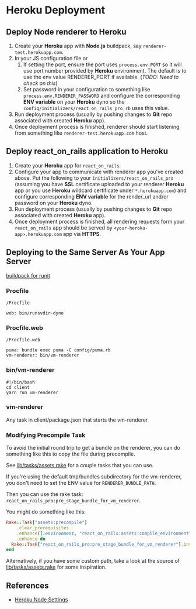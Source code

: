 # Heroku Deployment

## Deploy Node renderer to Heroku

1. Create your **Heroku** app with **Node.js** buildpack, say `renderer-test.herokuapp.com`.
2. In your JS configuration file or 
   1. If setting the port, ensure the port uses `process.env.PORT` so it will use port number provided by **Heroku** environment. The default is to use the env value RENDERER_PORT if available. (*TODO: Need to check on this*)
   2. Set password in your configuration to something like `process.env.RENDERER_PASSWORD` and configure the corresponding **ENV variable** on your **Heroku** dyno so the `config/initializers/react_on_rails_pro.rb` uses this value.
3. Run deployment process (usually by pushing changes to **Git** repo associated with created **Heroku** app).
4. Once deployment process is finished, renderer should start listening from something like `renderer-test.herokuapp.com` host.

## Deploy react_on_rails application to Heroku

1. Create your **Heroku** app for `react_on_rails`. 
2. Configure your app to communicate with renderer app you've created above. Put the following to your `initializers/react_on_rails_pro` (assuming you have **SSL** certificate uploaded to your renderer **Heroku** app or you use **Heroku** wildcard certificate under `*.herokuapp.com`) and configure corresponding **ENV variable** for the render_url and/or password on your **Heroku** dyno.
3. Run deployment process (usually by pushing changes to **Git** repo associated with created **Heroku** app).
4. Once deployment process is finished, all rendering requests form your `react_on_rails` app should be served by `<your-heroku-app>.herokuapp.com` app via **HTTPS**.

## Deploying to the Same Server As Your App Server

[buildpack for runit](https://github.com/danp/heroku-buildpack-runit)

### Procfile

`/Procfile`

```
web: bin/runsvdir-dyno
```

### Procfile.web

`/Procfile.web`

```
puma: bundle exec puma -C config/puma.rb
vm-renderer: bin/vm-renderer
```

### bin/vm-renderer

```
#!/bin/bash
cd client
yarn run vm-renderer
```

### vm-renderer
Any task in client/package.json that starts the vm-renderer

### Modifying Precompile Task

To avoid the initial round trip to get a bundle on the renderer, you can do something like this to copy the file during precompile.

See [lib/tasks/assets.rake](../lib/tasks/assets.rake) for a couple tasks that you can use.

If you're using the default tmp/bundles subdirectory for the vm-renderer, you don't need to set the ENV value for `RENDERER_BUNDLE_PATH`.


Then you can use the rake task: `react_on_rails_pro:pre_stage_bundle_for_vm_renderer`. 

You might do something like this:

```ruby
Rake::Task["assets:precompile"]
    .clear_prerequisites
    .enhance([:environment, "react_on_rails:assets:compile_environment"])
    .enhance do
  Rake::Task["react_on_rails_pro:pre_stage_bundle_for_vm_renderer"].invoke
end
```

Alternatively, if you have some custom path, take a look at the source of  [lib/tasks/assets.rake](../lib/tasks/assets.rake) for some inspiration.

## References

* [Heroku Node Settings](https://github.com/damianmr/heroku-node-settings)
